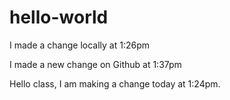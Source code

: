 # hello-world

I made a change locally at 1:26pm

I made a new change on Github at 1:37pm

Hello class, I am making a change today at 1:24pm.